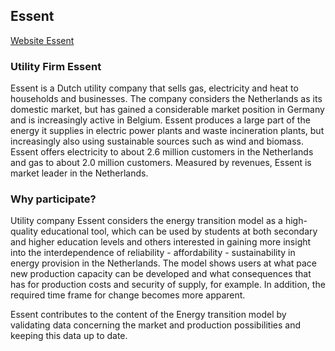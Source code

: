 ## Essent

[Website Essent](http://www.essent.nl)

### Utility Firm Essent
Essent is a Dutch utility company that sells gas, electricity and heat to households and businesses. The company considers the Netherlands as its domestic market, but has gained a considerable market position in Germany and is increasingly active in Belgium. Essent produces a large part of the energy it supplies in electric power plants and waste incineration plants, but increasingly also using sustainable sources such as wind and biomass. Essent offers electricity to about 2.6 million customers in the Netherlands and gas to about 2.0 million customers. Measured by revenues, Essent is market leader in the Netherlands.

### Why participate?
Utility company Essent considers the energy transition model as a high-quality educational tool, which can be used by students at both secondary and higher education levels and others interested in gaining more insight into the interdependence of reliability - affordability - sustainability in energy provision in the Netherlands. The model shows users at what pace new production capacity can be developed and what consequences that has for production costs and security of supply, for example. In addition, the required time frame for change becomes more apparent.

Essent contributes to the content of the Energy transition model by validating data concerning the market and production possibilities and keeping this data up to date.